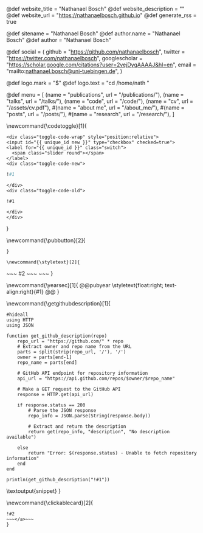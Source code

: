<!-- RSS settings -->

@def website_title = "Nathanael Bosch"
@def website_description = ""
@def website_url = "https://nathanaelbosch.github.io"
@def generate_rss = true


<!-- Theme specific options -->
<!-- @def title = "Nathanael Bosch" -->
@def sitename = "Nathanael Bosch"
@def author.name = "Nathanael Bosch"
@def author = "Nathanael Bosch"


<!-- Social icons -->
@def social = (
        github = "https://github.com/nathanaelbosch",
        twitter = "https://twitter.com/nathanaelbosch",
        googlescholar = "https://scholar.google.com/citations?user=2vejDygAAAAJ&hl=en",
        email = "mailto:nathanael.bosch@uni-tuebingen.de",
    )

<!-- Logo -->
@def logo.mark = "\$"
@def logo.text = "cd /home/nath "

<!-- Menu -->
@def menu = [
        (name = "publications", url = "/publications/"),
        (name = "talks", url = "/talks/"),
        (name = "code", url = "/code/"),
        (name = "cv", url = "/assets/cv.pdf"),
        #(name = "about me", url = "/about_me/"),
        #(name = "posts", url = "/posts/"),
        #(name = "research", url = "/research/"),
    ]


\newcommand{\codetoggle}[1]{
~~~
<div class="toggle-code-wrap" style="position:relative">
<input id="{{ unique_id new }}" type="checkbox" checked=true">
<label for="{{ unique_id }}" class="switch">
  <span class="slider round"></span>
</label>
<div class="toggle-code-new">
~~~
`````julia
!#1
`````
~~~
</div>
<div class="toggle-code-old">
~~~
`````julia-old
!#1
`````
~~~
</div>
</div>
~~~
}

\newcommand{\pubbutton}[2]{
~~~<a href=#2 class=pubbutton>#1</a>~~~
}

\newcommand{\styletext}[2]{
~~~
<span style="#1">
~~~
#2
~~~
</span>
~~~
}

\newcommand{\yearsec}[1]{
@@pubyear
\styletext{float:right; text-align:right}{#1}
@@
}


\newcommand{\getgithubdescription}[1]{
```julia:snippet
#hideall
using HTTP
using JSON

function get_github_description(repo)
    repo_url = "https://github.com/" * repo
    # Extract owner and repo name from the URL
    parts = split(strip(repo_url, '/'), '/')
    owner = parts[end-1]
    repo_name = parts[end]

    # GitHub API endpoint for repository information
    api_url = "https://api.github.com/repos/$owner/$repo_name"

    # Make a GET request to the GitHub API
    response = HTTP.get(api_url)

    if response.status == 200
        # Parse the JSON response
        repo_info = JSON.parse(String(response.body))

        # Extract and return the description
        return get(repo_info, "description", "No description available")

    else
        return "Error: $(response.status) - Unable to fetch repository information"
    end
end

println(get_github_description("!#1"))
```
\textoutput{snippet}
}

\newcommand{\clickablecard}[2]{
~~~<a class="card" href=#1>~~~
!#2
~~~</a>~~~
}
